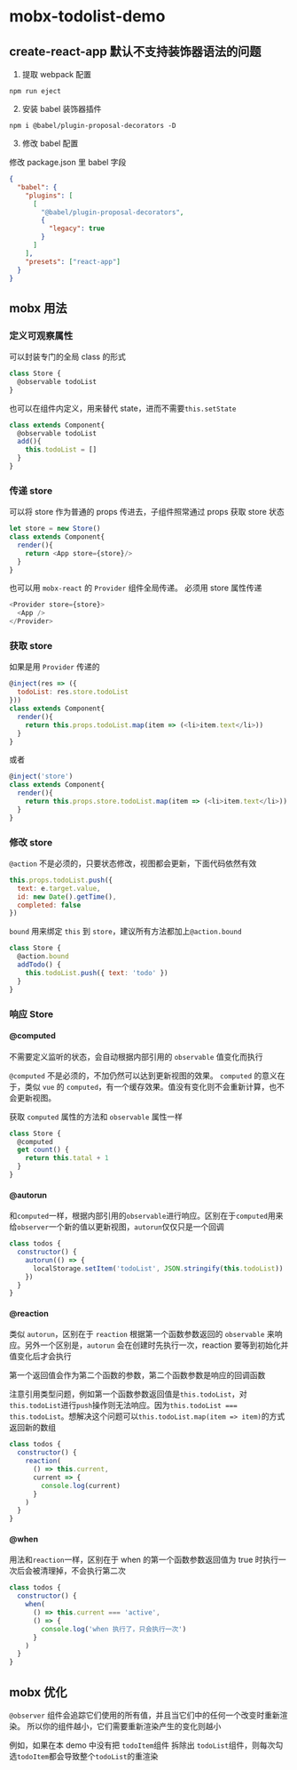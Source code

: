 # mobx-todolist-demo

## create-react-app 默认不支持装饰器语法的问题

1. 提取 webpack 配置

```shell
npm run eject
```

2. 安装 babel 装饰器插件

```shell
npm i @babel/plugin-proposal-decorators -D
```

3. 修改 babel 配置

修改 package.json 里 babel 字段

```json
{
  "babel": {
    "plugins": [
      [
        "@babel/plugin-proposal-decorators",
        {
          "legacy": true
        }
      ]
    ],
    "presets": ["react-app"]
  }
}
```

## mobx 用法

### 定义可观察属性

可以封装专门的全局 class 的形式

```javascript
class Store {
  @observable todoList
}
```

也可以在组件内定义，用来替代 state，进而不需要`this.setState`

```javascript
class extends Component{
  @observable todoList
  add(){
    this.todoList = []
  }
}
```

### 传递 store

可以将 store 作为普通的 props 传进去，子组件照常通过 props 获取 store 状态

```javascript
let store = new Store()
class extends Component{
  render(){
    return <App store={store}/>
  }
}
```

也可以用 `mobx-react` 的 `Provider` 组件全局传递。
必须用 store 属性传递

```javascript
<Provider store={store}>
  <App />
</Provider>
```

### 获取 store

如果是用 `Provider` 传递的

```javascript
@inject(res => ({
  todoList: res.store.todoList
}))
class extends Component{
  render(){
    return this.props.todoList.map(item => (<li>item.text</li>))
  }
}
```

或者

```javascript
@inject('store')
class extends Component{
  render(){
    return this.props.store.todoList.map(item => (<li>item.text</li>))
  }
}
```

### 修改 store

`@action` 不是必须的，只要状态修改，视图都会更新，下面代码依然有效

```javascript
this.props.todoList.push({
  text: e.target.value,
  id: new Date().getTime(),
  completed: false
})
```

`bound` 用来绑定 `this` 到 `store`，建议所有方法都加上`@action.bound`

```javascript
class Store {
  @action.bound
  addTodo() {
    this.todoList.push({ text: 'todo' })
  }
}
```

### 响应 Store

#### @computed

不需要定义监听的状态，会自动根据内部引用的 `observable` 值变化而执行

`@computed` 不是必须的，不加仍然可以达到更新视图的效果。
`computed` 的意义在于，类似 `vue` 的 `computed`，有一个缓存效果。值没有变化则不会重新计算，也不会更新视图。

获取 `computed` 属性的方法和 `observable` 属性一样

```javascript
class Store {
  @computed
  get count() {
    return this.tatal + 1
  }
}
```

#### @autorun

和`computed`一样，根据内部引用的`observable`进行响应。区别在于`computed`用来给`observer`一个新的值以更新视图，`autorun`仅仅只是一个回调

```javascript
class todos {
  constructor() {
    autorun(() => {
      localStorage.setItem('todoList', JSON.stringify(this.todoList))
    })
  }
}
```

#### @reaction

类似 `autorun`，区别在于 `reaction` 根据第一个函数参数返回的 `observable` 来响应。另外一个区别是，`autorun` 会在创建时先执行一次，reaction 要等到初始化并值变化后才会执行

第一个返回值会作为第二个函数的参数，第二个函数参数是响应的回调函数

注意引用类型问题，例如第一个函数参数返回值是`this.todoList`，对`this.todoList`进行`push`操作则无法响应。因为`this.todoList === this.todoList`。想解决这个问题可以`this.todoList.map(item => item)`的方式返回新的数组

```javascript
class todos {
  constructor() {
    reaction(
      () => this.current,
      current => {
        console.log(current)
      }
    )
  }
}
```

#### @when

用法和`reaction`一样，区别在于 when 的第一个函数参数返回值为 true 时执行一次后会被清理掉，不会执行第二次

```javascript
class todos {
  constructor() {
    when(
      () => this.current === 'active',
      () => {
        console.log('when 执行了，只会执行一次')
      }
    )
  }
}
```

## mobx 优化

`@observer` 组件会追踪它们使用的所有值，并且当它们中的任何一个改变时重新渲染。 所以你的组件越小，它们需要重新渲染产生的变化则越小

例如，如果在本 demo 中没有把 `todoItem`组件 拆除出 `todoList`组件，则每次勾选`todoItem`都会导致整个`todoList`的重渲染
